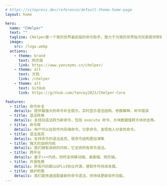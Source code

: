 ```yaml
---
# https://vitepress.dev/reference/default-theme-home-page
layout: home

hero:
  name: "CHelper"
  text: ""
  tagline: CHelper是一个我的世界基岩版的命令助手，致力于为我的世界指令玩家提供帮助。
  image:
    src: /logo.webp
  actions:
    - theme: brand
      text: 网页版
      link: https://www.yanceymc.cn/chelper/
    - theme: alt
      text: 文档
      link: /chelper
    - theme: alt
      text: GitHub
      link: https://github.com/Yancey2023/CHelper-Core

features:
  - title: 命令补全
    details: 提供最强大的命令补全提示，实时显示语法结构、参数解释、命令错误
  - title: 语法转换
    details: 支持旧语法转为新命令，包括 execute 命令、方块数据值转方块状态等。
  - title: 命令库
    details: 用户可以在软件内存储命令、分享命令、发现他人分享的命令。
  - title: 语法高亮
    details: 支持命令的语法高亮，使命令结构更加清晰
  - title: 强大的自研内核
    details: 我们拥有自研的内核，它支持所有命令语法。
  - title: 跨平台
    details: 基于c++内核，同时支持移动端、桌面端、网页端。
  - title: 开源免费
    details: 所有代码都以GPLv3协议开源，使软件可持续发展。
  - title: 维护积极
    details: 我们能快速适配最新的命令语法，并持续更新软件功能。
---
```

